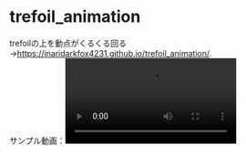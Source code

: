# trefoil_animation
trefoilの上を動点がくるくる回る→https://inaridarkfox4231.github.io/trefoil_animation/.  
サンプル動画：![sampleimages](https://github.com/inaridarkfox4231/trefoil_animation/blob/master/movie/trefoil_anime.mp4)

